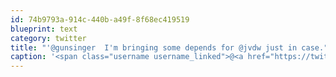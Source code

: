 ```yaml
---
id: 74b9793a-914c-440b-a49f-8f68ec419519
blueprint: text
category: twitter
title: "'@gunsinger  I'm bringing some depends for @jvdw just in case."
caption: '<span class="username username_linked">@<a href="https://twitter.com/gunsinger" title="Cynthia Gunsinger">gunsinger</a></span>  I''m bringing some depends for <span class="username username_linked">@<a href="https://twitter.com/jvdw" title="John van der Woude">jvdw</a></span> just in case.'
---
```

